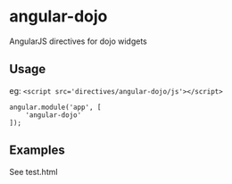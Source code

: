 angular-dojo
============

AngularJS directives for dojo widgets

Usage
-----
eg:
```<script src='directives/angular-dojo/js'></script>```

```
angular.module('app', [
	'angular-dojo'
]);
```

Examples
--------
See test.html
